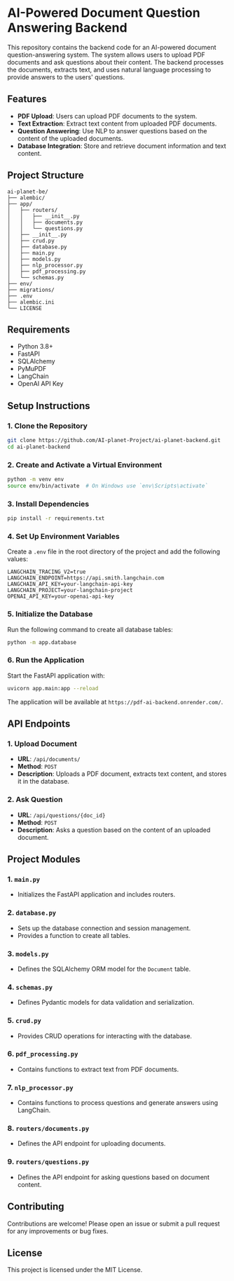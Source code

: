 
# AI-Powered Document Question Answering Backend

This repository contains the backend code for an AI-powered document question-answering system. The system allows users to upload PDF documents and ask questions about their content. The backend processes the documents, extracts text, and uses natural language processing to provide answers to the users' questions.

## Features

- **PDF Upload**: Users can upload PDF documents to the system.
- **Text Extraction**: Extract text content from uploaded PDF documents.
- **Question Answering**: Use NLP to answer questions based on the content of the uploaded documents.
- **Database Integration**: Store and retrieve document information and text content.

## Project Structure

```
ai-planet-be/
├── alembic/
├── app/
│   ├── routers/
│   │   ├── __init__.py
│   │   ├── documents.py
│   │   └── questions.py
│   ├── __init__.py
│   ├── crud.py
│   ├── database.py
│   ├── main.py
│   ├── models.py
│   ├── nlp_processor.py
│   ├── pdf_processing.py
│   └── schemas.py
├── env/
├── migrations/
├── .env
├── alembic.ini
└── LICENSE
```

## Requirements

- Python 3.8+
- FastAPI
- SQLAlchemy
- PyMuPDF
- LangChain
- OpenAI API Key

## Setup Instructions

### 1. Clone the Repository

```bash
git clone https://github.com/AI-planet-Project/ai-planet-backend.git
cd ai-planet-backend
```

### 2. Create and Activate a Virtual Environment

```bash
python -m venv env
source env/bin/activate  # On Windows use `env\Scripts\activate`
```

### 3. Install Dependencies

```bash
pip install -r requirements.txt
```

### 4. Set Up Environment Variables

Create a `.env` file in the root directory of the project and add the following values:

```
LANGCHAIN_TRACING_V2=true
LANGCHAIN_ENDPOINT=https://api.smith.langchain.com
LANGCHAIN_API_KEY=your-langchain-api-key
LANGCHAIN_PROJECT=your-langchain-project
OPENAI_API_KEY=your-openai-api-key

```

### 5. Initialize the Database

Run the following command to create all database tables:

```bash
python -m app.database
```

### 6. Run the Application

Start the FastAPI application with:

```bash
uvicorn app.main:app --reload
```

The application will be available at `https://pdf-ai-backend.onrender.com/`.

## API Endpoints

### 1. Upload Document

- **URL**: `/api/documents/`
- **Method**: `POST`
- **Description**: Uploads a PDF document, extracts text content, and stores it in the database.

### 2. Ask Question

- **URL**: `/api/questions/{doc_id}`
- **Method**: `POST`
- **Description**: Asks a question based on the content of an uploaded document.

## Project Modules

### 1. `main.py`

- Initializes the FastAPI application and includes routers.

### 2. `database.py`

- Sets up the database connection and session management.
- Provides a function to create all tables.

### 3. `models.py`

- Defines the SQLAlchemy ORM model for the `Document` table.

### 4. `schemas.py`

- Defines Pydantic models for data validation and serialization.

### 5. `crud.py`

- Provides CRUD operations for interacting with the database.

### 6. `pdf_processing.py`

- Contains functions to extract text from PDF documents.

### 7. `nlp_processor.py`

- Contains functions to process questions and generate answers using LangChain.

### 8. `routers/documents.py`

- Defines the API endpoint for uploading documents.

### 9. `routers/questions.py`

- Defines the API endpoint for asking questions based on document content.

## Contributing

Contributions are welcome! Please open an issue or submit a pull request for any improvements or bug fixes.

## License

This project is licensed under the MIT License.
